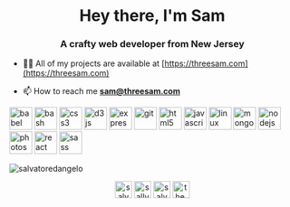 <h1 align="center">Hey there, I'm Sam</h1>
<h3 align="center">A crafty web developer from New Jersey</h3>

- 👨‍💻 All of my projects are available at [https://threesam.com](https://threesam.com)

- 📫 How to reach me **sam@threesam.com**

<p align="left"><img src="https://www.vectorlogo.zone/logos/babeljs/babeljs-icon.svg" alt="babel" width="40" height="40"/> <img src="https://www.vectorlogo.zone/logos/gnu_bash/gnu_bash-icon.svg" alt="bash" width="40" height="40"/> <img src="https://devicons.github.io/devicon/devicon.git/icons/css3/css3-original-wordmark.svg" alt="css3" width="40" height="40"/> <img src="https://devicons.github.io/devicon/devicon.git/icons/d3js/d3js-original.svg" alt="d3js" width="40" height="40"/> <img src="https://devicons.github.io/devicon/devicon.git/icons/express/express-original-wordmark.svg" alt="express" width="40" height="40"/> <img src="https://www.vectorlogo.zone/logos/git-scm/git-scm-icon.svg" alt="git" width="40" height="40"/> <img src="https://devicons.github.io/devicon/devicon.git/icons/html5/html5-original-wordmark.svg" alt="html5" width="40" height="40"/> <img src="https://devicons.github.io/devicon/devicon.git/icons/javascript/javascript-original.svg" alt="javascript" width="40" height="40"/> <img src="https://devicons.github.io/devicon/devicon.git/icons/linux/linux-original.svg" alt="linux" width="40" height="40"/> <img src="https://devicons.github.io/devicon/devicon.git/icons/mongodb/mongodb-original-wordmark.svg" alt="mongodb" width="40" height="40"/> <img src="https://devicons.github.io/devicon/devicon.git/icons/nodejs/nodejs-original-wordmark.svg" alt="nodejs" width="40" height="40"/> <img src="https://devicons.github.io/devicon/devicon.git/icons/photoshop/photoshop-plain.svg" alt="photoshop" width="40" height="40"/> <img src="https://devicons.github.io/devicon/devicon.git/icons/react/react-original-wordmark.svg" alt="react" width="40" height="40"/> <img src="https://devicons.github.io/devicon/devicon.git/icons/sass/sass-original.svg" alt="sass" width="40" height="40"/></p><img align="center" src="https://github-readme-stats.vercel.app/api/top-langs/?username=salvatoredangelo&layout=compact&hide=html" alt="salvatoredangelo" />

<p align="center">
<a href="https://codepen.io/salvatoredangelo" target="blank"><img align="center" src="https://cdn.jsdelivr.net/npm/simple-icons@3.0.1/icons/codepen.svg" alt="salvatoredangelo" height="30" width="30" /></a>
<a href="https://twitter.com/sallybananass" target="blank"><img align="center" src="https://cdn.jsdelivr.net/npm/simple-icons@3.0.1/icons/twitter.svg" alt="sallybananass" height="30" width="30" /></a>
<a href="https://linkedin.com/in/salvatoredangelo3" target="blank"><img align="center" src="https://cdn.jsdelivr.net/npm/simple-icons@3.0.1/icons/linkedin.svg" alt="salvatoredangelo3" height="30" width="30" /></a>
<a href="https://instagram.com/the.sam.wolf" target="blank"><img align="center" src="https://cdn.jsdelivr.net/npm/simple-icons@3.0.1/icons/instagram.svg" alt="the.sam.wolf" height="30" width="30" /></a>
</p>
